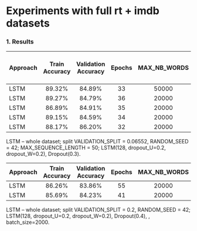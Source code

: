 # Experiments with full rt + imdb datasets

### 1. Results

| Approach        | Train Accuracy           | Validation Accuracy  | Epochs |MAX_NB_WORDS | Droupout before LSTM cell | Droupout| MAX_SEQUENCE_LENGTH |
| --------------- |:------------------------:| :-------------------:| :-----:|:-----------:|:-----------:|:-----------:|:-----------:|
| LSTM            | 89.32%                   | 84.89%               | 33     |50000        |0            |0.3          | 50          |
| LSTM            | 89.27%                   | 84.79%               | 36     |20000        |0            |0.3          | 50          |
| LSTM            | 86.89%                   | 84.91%               | 35     |20000        |0.2          |0.3          | 50          |
| LSTM            | 89.15%                   | 84.59%               | 34     |20000        |0            |0.4          | 50          |
| LSTM            | 88.17%                   | 86.20%               | 32     |20000        |0.2          |0.2          | 100         |



LSTM – whole dataset; split VALIDATION_SPLIT = 0.06552, RANDOM_SEED = 42; MAX_SEQUENCE_LENGTH = 50; LSTM(128, dropout_U=0.2, dropout_W=0.2), Dropout(0.3).

| Approach        | Train Accuracy           | Validation Accuracy  | Epochs |MAX_NB_WORDS | MAX_SEQUENCE_LENGTH |
| --------------- |:------------------------:| :-------------------:| :-----:|:-----------:|:-----------:|
| LSTM            | 86.26%                   | 83.86%               | 55     |20000        | 50          |
| LSTM            | 85.69%                   | 84.23%               | 41     |20000        | 100         |



LSTM – whole dataset; split VALIDATION_SPLIT = 0.2, RANDOM_SEED = 42; LSTM(128, dropout_U=0.2, dropout_W=0.2), Dropout(0.4), , batch_size=2000.

